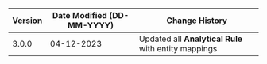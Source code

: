 | **Version** | **Date Modified (DD-MM-YYYY)** | **Change History**                          |
|-------------|--------------------------------|---------------------------------------------|
| 3.0.0       |     04-12-2023                 | Updated all **Analytical Rule**  with entity mappings     |
